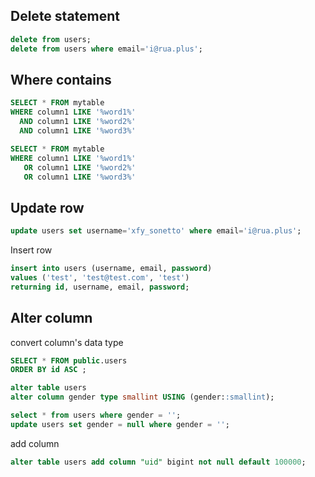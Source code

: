 ## Delete statement

```sql
delete from users;
delete from users where email='i@rua.plus';
```

## Where contains

```sql
SELECT * FROM mytable
WHERE column1 LIKE '%word1%'
  AND column1 LIKE '%word2%'
  AND column1 LIKE '%word3%'
```

```sql
SELECT * FROM mytable
WHERE column1 LIKE '%word1%'
   OR column1 LIKE '%word2%'
   OR column1 LIKE '%word3%'
```

## Update row

```sql
update users set username='xfy_sonetto' where email='i@rua.plus';
```

Insert row

```sql
insert into users (username, email, password)
values ('test', 'test@test.com', 'test')
returning id, username, email, password;
```

## Alter column

convert column's data type

```sql
SELECT * FROM public.users
ORDER BY id ASC ;

alter table users
alter column gender type smallint USING (gender::smallint);

select * from users where gender = '';
update users set gender = null where gender = '';
```

add column

```sql
alter table users add column "uid" bigint not null default 100000;
```